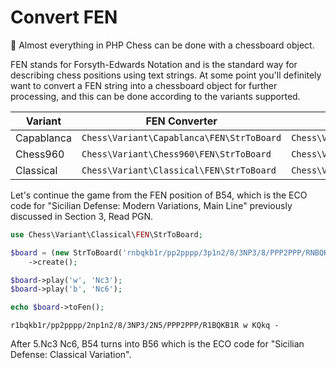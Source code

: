 # Convert FEN

📌 Almost everything in PHP Chess can be done with a chessboard object.

FEN stands for Forsyth-Edwards Notation and is the standard way for describing chess positions using text strings. At some point you'll definitely want to convert a FEN string into a chessboard object for further processing, and this can be done according to the variants supported.

| Variant | FEN Converter | Chessboard |
| ------- | ------------- | ---------- |
| Capablanca | `Chess\Variant\Capablanca\FEN\StrToBoard` | `Chess\Variant\Capablanca\Board` |
| Chess960 | `Chess\Variant\Chess960\FEN\StrToBoard` | `Chess\Variant\Chess960\Board` |
| Classical | `Chess\Variant\Classical\FEN\StrToBoard` | `Chess\Variant\Classical\Board` |

Let's continue the game from the FEN position of B54, which is the ECO code for "Sicilian Defense: Modern Variations, Main Line" previously discussed in Section 3, Read PGN.

```php
use Chess\Variant\Classical\FEN\StrToBoard;

$board = (new StrToBoard('rnbqkb1r/pp2pppp/3p1n2/8/3NP3/8/PPP2PPP/RNBQKB1R w KQkq -'))
    ->create();

$board->play('w', 'Nc3');
$board->play('b', 'Nc6');

echo $board->toFen();
```

```
r1bqkb1r/pp2pppp/2np1n2/8/3NP3/2N5/PPP2PPP/R1BQKB1R w KQkq -
```

After 5.Nc3 Nc6, B54 turns into B56 which is the ECO code for "Sicilian Defense: Classical Variation".
